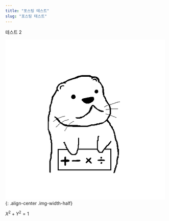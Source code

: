 ```yaml
---
title: "포스팅 테스트"
slug: "포스팅 테스트"
---
```


테스트 2

![alt text](/images/로고.png){: .align-center .img-width-half}

$X^2+Y^2=1$
